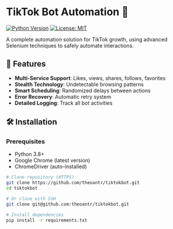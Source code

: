# TikTok Bot Automation 🤖

[![Python Version](https://img.shields.io/badge/python-3.8+-blue?logo=python&logoColor=white)](https://python.org)
[![License: MIT](https://img.shields.io/badge/license-MIT-green.svg)](https://opensource.org/licenses/MIT)

A complete automation solution for TikTok growth, using advanced Selenium techniques to safely automate interactions.

## 🌟 Features
- **Multi-Service Support**: Likes, views, shares, follows, favorites
- **Stealth Technology**: Undetectable browsing patterns
- **Smart Scheduling**: Randomized delays between actions
- **Error Recovery**: Automatic retry system
- **Detailed Logging**: Track all bot activities

## 🛠 Installation

### Prerequisites
- Python 3.8+
- Google Chrome (latest version)
- ChromeDriver (auto-installed)

```bash
# Clone repository (HTTPS)
git clone https://github.com/theoantr/tiktokbot.git
cd tiktokbot

# Or clone with SSH
git clone git@github.com:theoantr/tiktokbot.git

# Install dependencies
pip install -r requirements.txt
